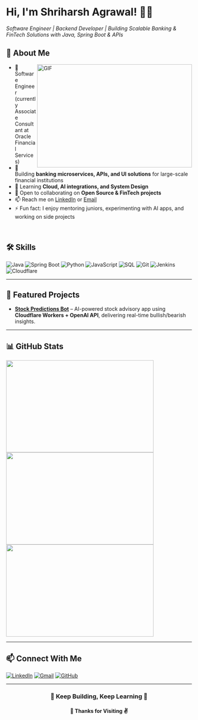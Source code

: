 # Hi, I'm Shriharsh Agrawal! 👨‍💻  

*Software Engineer | Backend Developer | Building Scalable Banking & FinTech Solutions with Java, Spring Boot & APIs*  

## 🚀 About Me  
<img align="right" alt="GIF" src="https://i.pinimg.com/originals/66/83/3e/66833e07d6fb9eb5d724e47d0c814285.gif?raw=true" width="420" height="280" />

- 💼 Software Engineer (currently Associate Consultant at Oracle Financial Services)  
- 🔭 Building **banking microservices, APIs, and UI solutions** for large-scale financial institutions  
- 🌱 Learning **Cloud, AI integrations, and System Design**  
- 👯 Open to collaborating on **Open Source & FinTech projects**  
- 📫 Reach me on [LinkedIn](https://www.linkedin.com/in/shriharsh-agrawal) or [Email](mailto:shriharshagrawal@gmail.com)  
- ⚡ Fun fact: I enjoy mentoring juniors, experimenting with AI apps, and working on side projects  

<br clear="right"/>  

## 🛠️ Skills  



![Java](https://img.shields.io/badge/Java-ED8B00?style=for-the-badge&logo=openjdk&logoColor=white)
![Spring Boot](https://img.shields.io/badge/Spring_Boot-6DB33F?style=for-the-badge&logo=springboot&logoColor=white)
![Python](https://img.shields.io/badge/Python-3776AB?style=for-the-badge&logo=python&logoColor=white)
![JavaScript](https://img.shields.io/badge/JavaScript-F7DF1E?style=for-the-badge&logo=javascript&logoColor=black)
![SQL](https://img.shields.io/badge/SQL-336791?style=for-the-badge&logo=postgresql&logoColor=white)
![Git](https://img.shields.io/badge/Git-F05032?style=for-the-badge&logo=git&logoColor=white)
![Jenkins](https://img.shields.io/badge/Jenkins-D24939?style=for-the-badge&logo=jenkins&logoColor=white)
![Cloudflare](https://img.shields.io/badge/Cloudflare-F38020?style=for-the-badge&logo=cloudflare&logoColor=white)

---

## 🚀 Featured Projects  

- [**Stock Predictions Bot**](https://github.com/shriharsh13/stock-predictions-bot) – AI-powered stock advisory app using **Cloudflare Workers + OpenAI API**, delivering real-time bullish/bearish insights.  

---

## 📊 GitHub Stats  

<img src="https://github-readme-stats.vercel.app/api?username=shriharsh13&show_icons=true&title_color=9933ff&icon_color=bb2acf&text_color=daf7dc&bg_color=151515" width="400" height="250" />
<img src="https://github-readme-stats.vercel.app/api/top-langs/?username=shriharsh13&hide=jupyter%20notebook&text_color=daf7dc&bg_color=151515&title_color=9933ff" width="400" height="250" />
<img src="https://github-readme-streak-stats.herokuapp.com/?user=shriharsh13&theme=tokyonight" width="400" height="250">

---

## 📫 Connect With Me  

[![LinkedIn](https://img.shields.io/badge/LinkedIn-blue?style=for-the-badge&logo=linkedin)](https://linkedin.com/in/shriharsh-agrawal)
[![Gmail](https://img.shields.io/badge/Email-D14836?style=for-the-badge&logo=gmail&logoColor=white)](mailto:shriharshagrawal@gmail.com)
[![GitHub](https://img.shields.io/badge/GitHub-000?style=for-the-badge&logo=github&logoColor=white)](https://github.com/shriharsh13)

---

<h3 align="center">🤝 Keep Building, Keep Learning 🚀</h3>  
<h4 align="center">🤗 Thanks for Visiting ✌️</h4>

